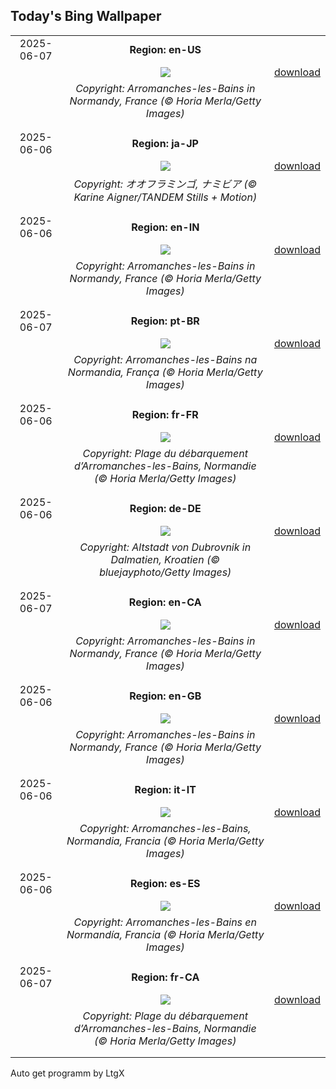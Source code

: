## Today's Bing Wallpaper
|      |      |      |
| :----: | :----: | :----: |
|2025-06-07|**Region: en-US**||
||![](https://www.bing.com/th?id=OHR.NormandyBeach_EN-US8863709180_UHD.jpg&pid=hp&w=1152&h=648&rs=1&c=4)| [download](https://www.bing.com/th?id=OHR.NormandyBeach_EN-US8863709180_UHD.jpg)|
||*Copyright: Arromanches-les-Bains in Normandy, France (© Horia Merla/Getty Images)*
||
|||
|2025-06-06|**Region: ja-JP**||
||![](https://www.bing.com/th?id=OHR.FlamingosNamibia_JA-JP5652363702_UHD.jpg&pid=hp&w=1152&h=648&rs=1&c=4)| [download](https://www.bing.com/th?id=OHR.FlamingosNamibia_JA-JP5652363702_UHD.jpg)|
||*Copyright: オオフラミンゴ, ナミビア (© Karine Aigner/TANDEM Stills + Motion)*
||
|||
|2025-06-06|**Region: en-IN**||
||![](https://www.bing.com/th?id=OHR.NormandyBeach_EN-IN8071256992_UHD.jpg&pid=hp&w=1152&h=648&rs=1&c=4)| [download](https://www.bing.com/th?id=OHR.NormandyBeach_EN-IN8071256992_UHD.jpg)|
||*Copyright: Arromanches-les-Bains in Normandy, France (© Horia Merla/Getty Images)*
||
|||
|2025-06-07|**Region: pt-BR**||
||![](https://www.bing.com/th?id=OHR.NormandyBeach_PT-BR1029038127_UHD.jpg&pid=hp&w=1152&h=648&rs=1&c=4)| [download](https://www.bing.com/th?id=OHR.NormandyBeach_PT-BR1029038127_UHD.jpg)|
||*Copyright: Arromanches-les-Bains na Normandia, França (© Horia Merla/Getty Images)*
||
|||
|2025-06-06|**Region: fr-FR**||
||![](https://www.bing.com/th?id=OHR.NormandyBeach_FR-FR1019139404_UHD.jpg&pid=hp&w=1152&h=648&rs=1&c=4)| [download](https://www.bing.com/th?id=OHR.NormandyBeach_FR-FR1019139404_UHD.jpg)|
||*Copyright: Plage du débarquement d’Arromanches-les-Bains, Normandie (© Horia Merla/Getty Images)*
||
|||
|2025-06-06|**Region: de-DE**||
||![](https://www.bing.com/th?id=OHR.DubrovnikTwilight_DE-DE7732789552_UHD.jpg&pid=hp&w=1152&h=648&rs=1&c=4)| [download](https://www.bing.com/th?id=OHR.DubrovnikTwilight_DE-DE7732789552_UHD.jpg)|
||*Copyright: Altstadt von Dubrovnik in Dalmatien, Kroatien (© bluejayphoto/Getty Images)*
||
|||
|2025-06-07|**Region: en-CA**||
||![](https://www.bing.com/th?id=OHR.NormandyBeach_EN-CA8706608973_UHD.jpg&pid=hp&w=1152&h=648&rs=1&c=4)| [download](https://www.bing.com/th?id=OHR.NormandyBeach_EN-CA8706608973_UHD.jpg)|
||*Copyright: Arromanches-les-Bains in Normandy, France (© Horia Merla/Getty Images)*
||
|||
|2025-06-06|**Region: en-GB**||
||![](https://www.bing.com/th?id=OHR.NormandyBeach_EN-GB1596892629_UHD.jpg&pid=hp&w=1152&h=648&rs=1&c=4)| [download](https://www.bing.com/th?id=OHR.NormandyBeach_EN-GB1596892629_UHD.jpg)|
||*Copyright: Arromanches-les-Bains in Normandy, France (© Horia Merla/Getty Images)*
||
|||
|2025-06-06|**Region: it-IT**||
||![](https://www.bing.com/th?id=OHR.NormandyBeach_IT-IT6520932839_UHD.jpg&pid=hp&w=1152&h=648&rs=1&c=4)| [download](https://www.bing.com/th?id=OHR.NormandyBeach_IT-IT6520932839_UHD.jpg)|
||*Copyright: Arromanches-les-Bains, Normandia, Francia (© Horia Merla/Getty Images)*
||
|||
|2025-06-06|**Region: es-ES**||
||![](https://www.bing.com/th?id=OHR.NormandyBeach_ES-ES2863292551_UHD.jpg&pid=hp&w=1152&h=648&rs=1&c=4)| [download](https://www.bing.com/th?id=OHR.NormandyBeach_ES-ES2863292551_UHD.jpg)|
||*Copyright: Arromanches-les-Bains en Normandía, Francia (© Horia Merla/Getty Images)*
||
|||
|2025-06-07|**Region: fr-CA**||
||![](https://www.bing.com/th?id=OHR.NormandyBeach_FR-CA6105817274_UHD.jpg&pid=hp&w=1152&h=648&rs=1&c=4)| [download](https://www.bing.com/th?id=OHR.NormandyBeach_FR-CA6105817274_UHD.jpg)|
||*Copyright: Plage du débarquement d’Arromanches-les-Bains, Normandie (© Horia Merla/Getty Images)*
||
|||

Auto get programm by LtgX
